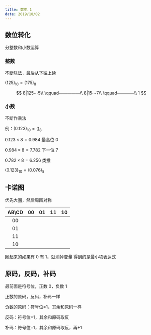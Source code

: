 ```yaml
---
title: 数电 1
date: 2019/10/02
---
```


## 数位转化

分整数和小数运算

### 整数

不断除法，最后从下往上读

$(125)_{10}=(175)_{8}$

$$
8|125⋯5\\
\qquad—————\\
8|15⋯7\\
\qquad————\\
1
$$

### 小数

不断作乘法

例：$(0.123)_{10}=()_{8}$

$0.123\times8=0.984$ 最高位 0

$0.984\times8=7.782$ 下一位 7

$0.782\times8=6.256$ 类推

$(0.123)_{10}=(0.076)_{8}$

## 卡诺图

优先大圈，然后周围对称

<center>

| AB\CD |  00   |  01   |  11   |  10   |
| :---: | :---: | :---: | :---: | :---: |
|  00   |       |       |       |       |
|  01   |       |       |       |       |
|  11   |       |       |       |       |
|  10   |       |       |       |       |

</center>

圈起来的如果有 0 有 1，就消掉变量
得到的是最小项表达式

## 原码，反码，补码

最前面是符号位，正数 0，负数 1

正数的原码，反码，补码一样

负数的原码：符号位=1，其余和原码一样

反码：符号位=1，其余和原码取反

补码：符号位=1，其余和原码取反，再+1